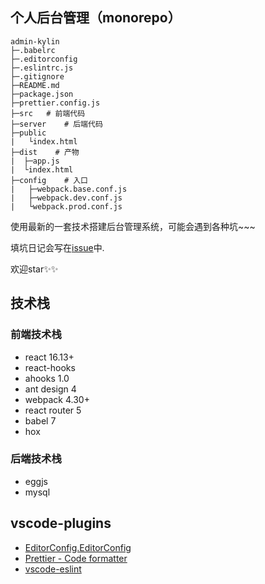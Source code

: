 ## 个人后台管理（monorepo）
```
admin-kylin
├─.babelrc
├─.editorconfig
├─.eslintrc.js
├─.gitignore
├─README.md
├─package.json
├─prettier.config.js
├─src   # 前端代码
├─server    # 后端代码
├─public
|   └index.html
├─dist    # 产物
|  ├─app.js
|  └index.html
├─config    # 入口
|   ├─webpack.base.conf.js
|   ├─webpack.dev.conf.js
|   └webpack.prod.conf.js
```

使用最新的一套技术搭建后台管理系统，可能会遇到各种坑~~~

填坑日记会写在[issue](https://github.com/Kylin93CN/admin-kylin/issues)中.

欢迎star✨✨

## 技术栈

### 前端技术栈
- react 16.13+
- react-hooks
- ahooks 1.0
- ant design 4
- webpack 4.30+
- react router 5
- babel 7
- hox

### 后端技术栈
- eggjs
- mysql

## vscode-plugins
- [EditorConfig.EditorConfig](https://marketplace.visualstudio.com/items?itemName=EditorConfig.EditorConfig)
- [Prettier - Code formatter](https://marketplace.visualstudio.com/items?itemName=esbenp.prettier-vscode)
- [vscode-eslint](https://marketplace.visualstudio.com/items?itemName=dbaeumer.vscode-eslint)
